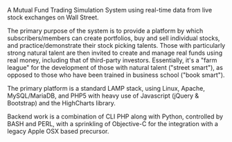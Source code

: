 A Mutual Fund Trading Simulation System using real-time data from live stock exchanges on Wall Street.

The primary purpose of the system is to provide a platform by which subscribers/members can create portfolios, buy and sell individual stocks, and practice/demonstrate their stock picking talents. Those with particularly strong natural talent are then invited to create and manage real funds using real money, including that of third-party investors. Essentially, it's a "farm league" for the development of those with natural talent ("street smart"), as opposed to those who have been trained in business school ("book smart").

The primary platform is a standard LAMP stack, using Linux, Apache, MySQL/MariaDB, and PHP5 with heavy use of Javascript (jQuery & Bootstrap) and the HighCharts library.

Backend work is a combination of CLI PHP along with Python, controlled by BASH and PERL, with a sprinkling of Objective-C for the integration with a legacy Apple OSX based precursor.

